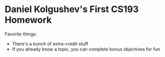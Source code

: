 # Daniel Kolgushev's First CS193 Homework

Favorite things:
- There's a bunch of extra-credit stuff
- If you already know a topic, you can complete bonus objectives for fun
